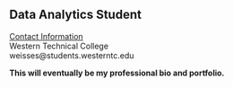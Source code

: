 <h2> Data Analytics Student </h2> 
<ins> Contact Information </ins>
<br/> Western Technical College 
<br/> weisses@students.westerntc.edu


**This will eventually be my professional bio and portfolio.**
